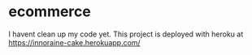 # ecommerce
I havent clean up my code yet.
This project is deployed with heroku at https://innoraine-cake.herokuapp.com/

